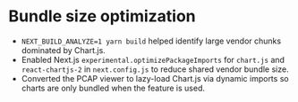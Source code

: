 # Bundle size optimization

- `NEXT_BUILD_ANALYZE=1 yarn build` helped identify large vendor chunks dominated by Chart.js.
- Enabled Next.js `experimental.optimizePackageImports` for `chart.js` and `react-chartjs-2` in `next.config.js` to reduce shared vendor bundle size.
- Converted the PCAP viewer to lazy-load Chart.js via dynamic imports so charts are only bundled when the feature is used.
